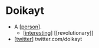 # Doikayt

- A [[person]].
  - [[interesting]] [[revolutionary]] 
- [[twitter]] twitter.com/doikayt


[//begin]: # "Autogenerated link references for markdown compatibility"
[person]: person "Person"
[interesting]: interesting "Interesting"
[twitter]: twitter "Twitter"
[//end]: # "Autogenerated link references"